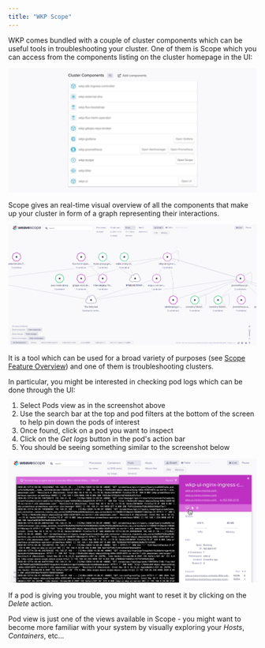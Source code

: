```yaml
---
title: "WKP Scope"
---
```


WKP comes bundled with a couple of cluster components which can be useful tools in troubleshooting your cluster. One of them is Scope which you can access from the components listing on the cluster homepage in the UI:

![Scope's entry point](/troubleshooting/img/weave-scope-0.png)

Scope gives an real-time visual overview of all the components that make up your cluster in form of a graph representing their interactions.

![Scope UI](/troubleshooting/img/weave-scope-1.png)

It is a tool which can be used for a broad variety of purposes (see [Scope Feature Overview](https://www.weave.works/docs/scope/latest/features/)) and one of them is troubleshooting clusters.

In particular, you might be interested in checking pod logs which can be done through the UI:

1. Select Pods view as in the screenshot above
2. Use the search bar at the top and pod filters at the bottom of the screen to help pin down the pods of interest
3. Once found, click on a pod you want to inspect
4. Click on the _Get logs_ button in the pod's action bar
5. You should be seeing something similar to the screenshot below

![Pod logs](/troubleshooting/img/weave-scope-2.png)

If a pod is giving you trouble, you might want to reset it by clicking on the _Delete_ action.

Pod view is just one of the views available in Scope - you might want to become more familiar with your system by visually exploring your _Hosts_, _Containers_, etc...
